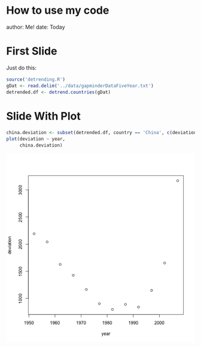 How to use my code
========================================================
author: Me!
date: Today

First Slide
========================================================

Just do this:


```r
source('detrending.R')
gDat <- read.delim('../data/gapminderDataFiveYear.txt')
detrended.df <- detrend.countries(gDat)
```

Slide With Plot
========================================================


```r
china.deviation <- subset(detrended.df, country == 'China', c(deviation, year))
plot(deviation ~ year,
     china.deviation)
```

![plot of chunk unnamed-chunk-2](Sample-lab-meeting-figure/unnamed-chunk-2.png) 
